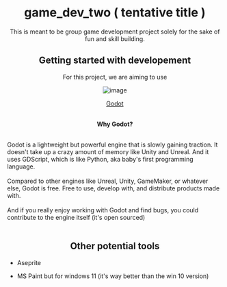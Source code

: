 <!-- I will prettify the HTML later, it does its job for now
-->
<h1 align="center"> game_dev_two ( tentative title ) </h1>

<p align="center"> This is meant to be group game development project solely for the sake of fun and skill building. </p>

<h2 align="center"> Getting started with developement </h2>
<div align="center">
For this project, we are aiming to use
  
  ![image](https://github.com/whuang602/game_dev_two/assets/72839223/6248c868-0524-4826-8447-2b42425b3172)

  [Godot](https://godotengine.org) <br><br>
  
**Why Godot?** <br><br>

</div>
Godot is a lightweight but powerful engine that is slowly gaining traction. It doesn't take up a crazy amount of memory like Unity and Unreal. And it uses GDScript, which is like Python, aka baby's first programming language. <br><br>
Compared to other engines like Unreal, Unity, GameMaker, or whatever else, Godot is free. Free to use, develop with, and distribute products made with.<br><br>
And if you really enjoy working with Godot and find bugs, you could contribute to the engine itself (it's open sourced) <br><br>

<h2 align="center"> Other potential tools </h2>

- Aseprite

- MS Paint but for windows 11 (it's way better than the win 10 version)
